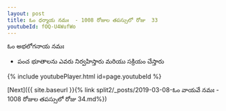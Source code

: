 ```yaml
---
layout: post
title: ఓం ధర్మాయ నమః  - 1008 రోజుల తపస్సులో రోజు  33
youtubeId: fOQ-U4WufWo
---
```

 
 
 ఓం అభలోగనాయ నమః  
 
 -  పంచ భూతాలను ఎవరు నిర్వహిస్తారు మరియు సక్రియం చేస్తారు 
 
  
 
  
 
 
 
 
 
 


{% include youtubePlayer.html id=page.youtubeId %}
 
[Next]({{ site.baseurl }}{% link  split2/_posts/2019-03-08-ఓం వాయవే నమః  - 1008 రోజుల తపస్సులో రోజు  34.md%})
 
